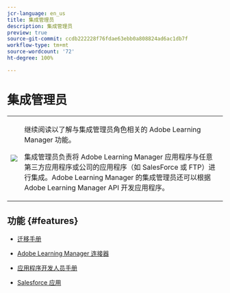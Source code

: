 ```yaml
---
jcr-language: en_us
title: 集成管理员
description: 集成管理员
preview: true
source-git-commit: ccdb222228f76fdae63ebb0a808824ad6ac1db7f
workflow-type: tm+mt
source-wordcount: '72'
ht-degree: 100%

---
```




# 集成管理员

<table> 
 <tbody>
  <tr> 
   <td><img src="assets/integration-admin2.png"></td> 
   <td><p>继续阅读以了解与集成管理员角色相关的 Adobe Learning Manager 功能。 </p> <p>集成管理员负责将 Adobe Learning Manager 应用程序与任意第三方应用程序或公司的应用程序（如 SalesForce 或 FTP）进行集成。Adobe Learning Manager 的集成管理员还可以根据 Adobe Learning Manager API 开发应用程序。 </p></td> 
  </tr> 
 </tbody>
</table>

## 功能 {#features}

* [迁移手册](integration-admin/feature-summary/migration-manual.md)

* [Adobe Learning Manager 连接器](integration-admin/feature-summary/connectors.md)
* [应用程序开发人员手册](integration-admin/feature-summary/developer-manual.md)
* [Salesforce 应用](integration-admin/feature-summary/sfdc-app.md)

